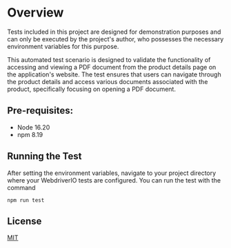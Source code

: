 # Overview

Tests included in this project are designed for demonstration purposes and can only be executed by the project's author, who possesses the necessary environment variables for this purpose. 

This automated test scenario is designed to validate the functionality of accessing and viewing a PDF document from the product details page on the application's website. The test ensures that users can navigate through the product details and access various documents associated with the product, specifically focusing on opening a PDF document.

## Pre-requisites:
- Node 16.20
- npm 8.19

## Running the Test
After setting the environment variables, navigate to your project directory where your WebdriverIO tests are configured. 
You can run the test with the command

```
npm run test
```

## License

[MIT](https://choosealicense.com/licenses/mit/)